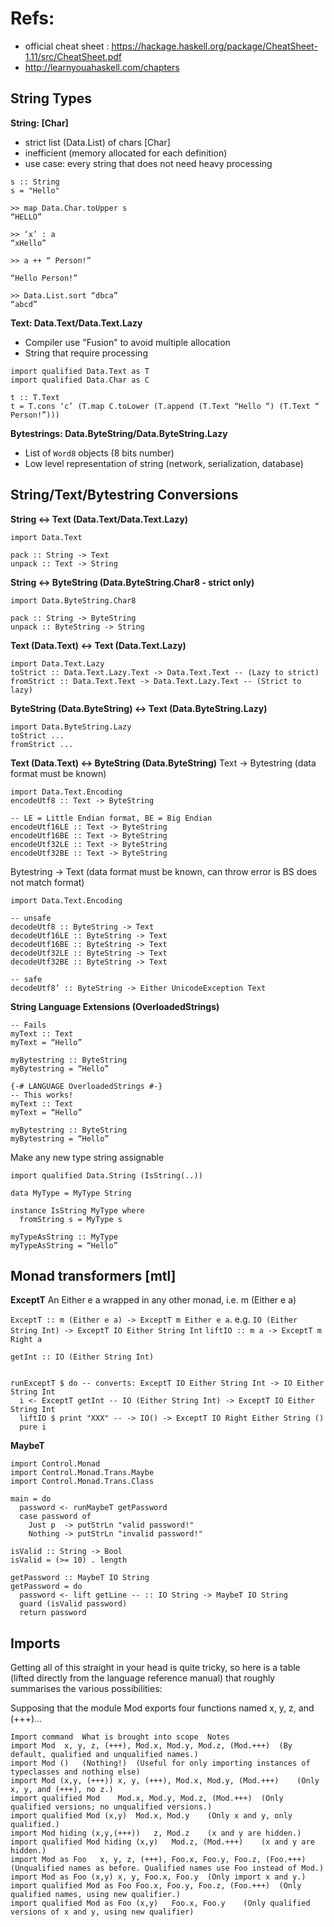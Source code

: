 # Refs:

- official cheat sheet : https://hackage.haskell.org/package/CheatSheet-1.11/src/CheatSheet.pdf
- http://learnyouahaskell.com/chapters

## String Types 

**String: [Char]**
- strict list (Data.List) of chars [Char]
- inefficient (memory allocated for each definition)
- use case: every string that does not need heavy processing

```
s :: String
s = "Hello"

>> map Data.Char.toUpper s
“HELLO”

>> ‘x’ : a
“xHello”

>> a ++ “ Person!”

“Hello Person!”

>> Data.List.sort “dbca”
“abcd”
```

**Text: Data.Text/Data.Text.Lazy**
- Compiler use "Fusion" to avoid multiple allocation
- String that require processing

```
import qualified Data.Text as T
import qualified Data.Char as C

t :: T.Text
t = T.cons ‘c’ (T.map C.toLower (T.append (T.Text “Hello “) (T.Text “ Person!”)))
```

**Bytestrings: Data.ByteString/Data.ByteString.Lazy**
- List of `Word8` objects (8 bits number)
- Low level representation of string (network, serialization, database)


## String/Text/Bytestring Conversions

**String <-> Text (Data.Text/Data.Text.Lazy)**
```
import Data.Text

pack :: String -> Text
unpack :: Text -> String
```

**String <-> ByteString (Data.ByteString.Char8 - strict only)**
```
import Data.ByteString.Char8

pack :: String -> ByteString
unpack :: ByteString -> String
```

**Text (Data.Text) <-> Text (Data.Text.Lazy)**

```
import Data.Text.Lazy
toStrict :: Data.Text.Lazy.Text -> Data.Text.Text -- (Lazy to strict)
fromStrict :: Data.Text.Text -> Data.Text.Lazy.Text -- (Strict to lazy)
```

**ByteString (Data.ByteString) <-> Text (Data.ByteString.Lazy)**
```
import Data.ByteString.Lazy
toStrict ...
fromStrict ...
```

**Text (Data.Text) <-> ByteString (Data.ByteString)**
Text -> Bytestring (data format must be known)
```
import Data.Text.Encoding
encodeUtf8 :: Text -> ByteString

-- LE = Little Endian format, BE = Big Endian
encodeUtf16LE :: Text -> ByteString
encodeUtf16BE :: Text -> ByteString
encodeUtf32LE :: Text -> ByteString
encodeUtf32BE :: Text -> ByteString
```

Bytestring -> Text (data format must be known, can throw error is BS does not match format)
```
import Data.Text.Encoding

-- unsafe
decodeUtf8 :: ByteString -> Text
decodeUtf16LE :: ByteString -> Text
decodeUtf16BE :: ByteString -> Text
decodeUtf32LE :: ByteString -> Text
decodeUtf32BE :: ByteString -> Text

-- safe
decodeUtf8’ :: ByteString -> Either UnicodeException Text

```

**String Language Extensions (OverloadedStrings)**

```
-- Fails
myText :: Text
myText = “Hello”

myBytestring :: ByteString
myBytestring = “Hello”
```
```
{-# LANGUAGE OverloadedStrings #-}
-- This works!
myText :: Text
myText = “Hello”

myBytestring :: ByteString
myBytestring = “Hello”
```

Make any new type  string assignable
```
import qualified Data.String (IsString(..))

data MyType = MyType String

instance IsString MyType where
  fromString s = MyType s

myTypeAsString :: MyType
myTypeAsString = “Hello”
```
## Monad transformers [mtl]

**ExceptT**
An Either e a wrapped in any other monad, i.e. m (Either e a)


`ExceptT :: m (Either e a) -> ExceptT m Either e a`. e.g. `IO (Either String Int) -> ExceptT IO Either String Int`
`liftIO :: m a -> ExceptT m Right a` 

```
getInt :: IO (Either String Int)


runExceptT $ do -- converts: ExceptT IO Either String Int -> IO Either String Int
  i <- ExceptT getInt -- IO (Either String Int) -> ExceptT IO Either String Int
  liftIO $ print "XXX" -- -> IO() -> ExceptT IO Right Either String ()
  pure i
```

**MaybeT**

```
import Control.Monad 
import Control.Monad.Trans.Maybe 
import Control.Monad.Trans.Class 

main = do 
  password <- runMaybeT getPassword
  case password of 
    Just p  -> putStrLn "valid password!"
    Nothing -> putStrLn "invalid password!"

isValid :: String -> Bool
isValid = (>= 10) . length

getPassword :: MaybeT IO String 
getPassword = do 
  password <- lift getLine -- :: IO String -> MaybeT IO String
  guard (isValid password)
  return password 
```


## Imports

Getting all of this straight in your head is quite tricky, so here is a table (lifted directly from the language reference manual) that roughly summarises the various possibilities:

Supposing that the module Mod exports four functions named x, y, z, and (+++)...
```
Import command	What is brought into scope	Notes
import Mod	x, y, z, (+++), Mod.x, Mod.y, Mod.z, (Mod.+++)	(By default, qualified and unqualified names.)
import Mod ()	(Nothing!)	(Useful for only importing instances of typeclasses and nothing else)
import Mod (x,y, (+++))	x, y, (+++), Mod.x, Mod.y, (Mod.+++)	(Only x, y, and (+++), no z.)
import qualified Mod	Mod.x, Mod.y, Mod.z, (Mod.+++)	(Only qualified versions; no unqualified versions.)
import qualified Mod (x,y)	Mod.x, Mod.y	(Only x and y, only qualified.)
import Mod hiding (x,y,(+++))	z, Mod.z	(x and y are hidden.)
import qualified Mod hiding (x,y)	Mod.z, (Mod.+++)	(x and y are hidden.)
import Mod as Foo	x, y, z, (+++), Foo.x, Foo.y, Foo.z, (Foo.+++)	(Unqualified names as before. Qualified names use Foo instead of Mod.)
import Mod as Foo (x,y)	x, y, Foo.x, Foo.y	(Only import x and y.)
import qualified Mod as Foo	Foo.x, Foo.y, Foo.z, (Foo.+++)	(Only qualified names, using new qualifier.)
import qualified Mod as Foo (x,y)	Foo.x, Foo.y	(Only qualified versions of x and y, using new qualifier)
```




